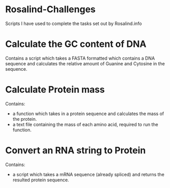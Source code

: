 # Rosalind-Challenges
Scripts I have used to complete the tasks set out by Rosalind.info

# Calculate the GC content of DNA
Contains a script which takes a FASTA formatted which contains a DNA sequence and calculates the relative amount of Guanine and Cytosine in the sequence.

# Calculate Protein mass
Contains:
 - a function which takes in a protein sequence and calculates the mass of the protein.
 - a text file containing the mass of each amino acid, required to run the function.

# Convert an RNA string to Protein
Contains:
- a script which takes a mRNA sequence (already spliced) and returns the resulted protein sequence.
